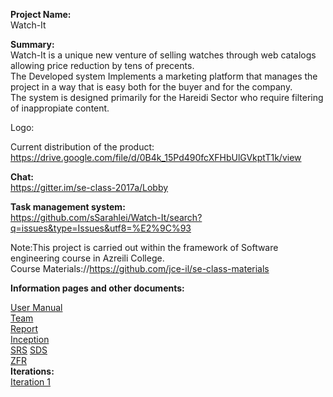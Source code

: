 **Project Name:**  
Watch-It  

**Summary:**  
Watch-It is a unique new venture of selling watches through web catalogs allowing price reduction by tens of precents.  
The Developed system Implements a marketing platform that manages the project in a way that is easy both for the buyer and for the company.  
The system is designed primarily for the Hareidi Sector who require filtering of inappropiate content.  

Logo:  

Current distribution of the product:  
https://drive.google.com/file/d/0B4k_15Pd490fcXFHbUlGVkptT1k/view
  
**Chat:**  
https://gitter.im/se-class-2017a/Lobby

**Task management system:**  
https://github.com/sSarahlei/Watch-It/search?q=issues&type=Issues&utf8=%E2%9C%93  

Note:This project is carried out within the framework of Software engineering course in Azreili College.  
      Course Materials://https://github.com/jce-il/se-class-materials   

**Information pages and other documents:**  

[User Manual]( https://github.com/sSarahlei/Watch-It/wiki/User-Manual)    
[Team](https://github.com/sSarahlei/Watch-It/wiki/Team)    
[Report](https://drive.google.com/file/d/0B4k_15Pd490fVHZJVzNmTmZINzg/view)      
[Inception](https://github.com/sSarahlei/Watch-It/wiki/Inception%5C-planning)   
[SRS](https://github.com/sSarahlei/Watch-It/wiki/SRS)
[SDS](https://github.com/sSarahlei/Watch-It/wiki/sds)  
[ZFR](https://github.com/sSarahlei/Watch-It/wiki/ZFR)  
**Iterations:**  
[Iteration 1]()









